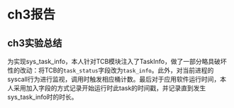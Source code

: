 # ch3报告

## ch3实验总结

为实现sys_task_info，本人针对TCB模块注入了TaskInfo，做了一部分略具破坏性的改动：将TCB的```task_status```字段改为```task_info```。此外，对当前进程的syscall行为进行监视，调用时触发相应桶计数。最后对于应用软件运行时间，本人采用加入字段的方式记录开始运行时此task的时间戳，并记录直到发生sys_task_info时的时长。


